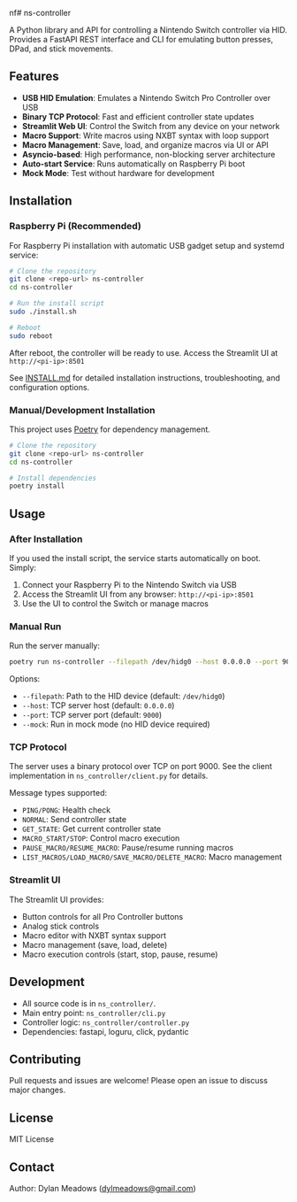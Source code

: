 nf# ns-controller

A Python library and API for controlling a Nintendo Switch controller via HID. Provides a FastAPI REST interface and CLI for emulating button presses, DPad, and stick movements.

## Features

- **USB HID Emulation**: Emulates a Nintendo Switch Pro Controller over USB
- **Binary TCP Protocol**: Fast and efficient controller state updates
- **Streamlit Web UI**: Control the Switch from any device on your network
- **Macro Support**: Write macros using NXBT syntax with loop support
- **Macro Management**: Save, load, and organize macros via UI or API
- **Asyncio-based**: High performance, non-blocking server architecture
- **Auto-start Service**: Runs automatically on Raspberry Pi boot
- **Mock Mode**: Test without hardware for development

## Installation

### Raspberry Pi (Recommended)

For Raspberry Pi installation with automatic USB gadget setup and systemd service:

```bash
# Clone the repository
git clone <repo-url> ns-controller
cd ns-controller

# Run the install script
sudo ./install.sh

# Reboot
sudo reboot
```

After reboot, the controller will be ready to use. Access the Streamlit UI at `http://<pi-ip>:8501`

See [INSTALL.md](INSTALL.md) for detailed installation instructions, troubleshooting, and configuration options.

### Manual/Development Installation

This project uses [Poetry](https://python-poetry.org/) for dependency management.

```bash
# Clone the repository
git clone <repo-url> ns-controller
cd ns-controller

# Install dependencies
poetry install
```

## Usage

### After Installation

If you used the install script, the service starts automatically on boot. Simply:

1. Connect your Raspberry Pi to the Nintendo Switch via USB
2. Access the Streamlit UI from any browser: `http://<pi-ip>:8501`
3. Use the UI to control the Switch or manage macros

### Manual Run

Run the server manually:

```bash
poetry run ns-controller --filepath /dev/hidg0 --host 0.0.0.0 --port 9000
```

Options:
- `--filepath`: Path to the HID device (default: `/dev/hidg0`)
- `--host`: TCP server host (default: `0.0.0.0`)
- `--port`: TCP server port (default: `9000`)
- `--mock`: Run in mock mode (no HID device required)

### TCP Protocol

The server uses a binary protocol over TCP on port 9000. See the client implementation in `ns_controller/client.py` for details.

Message types supported:
- `PING/PONG`: Health check
- `NORMAL`: Send controller state
- `GET_STATE`: Get current controller state
- `MACRO_START/STOP`: Control macro execution
- `PAUSE_MACRO/RESUME_MACRO`: Pause/resume running macros
- `LIST_MACROS/LOAD_MACRO/SAVE_MACRO/DELETE_MACRO`: Macro management

### Streamlit UI

The Streamlit UI provides:
- Button controls for all Pro Controller buttons
- Analog stick controls
- Macro editor with NXBT syntax support
- Macro management (save, load, delete)
- Macro execution controls (start, stop, pause, resume)

## Development

- All source code is in `ns_controller/`.
- Main entry point: `ns_controller/cli.py`
- Controller logic: `ns_controller/controller.py`
- Dependencies: fastapi, loguru, click, pydantic

## Contributing

Pull requests and issues are welcome! Please open an issue to discuss major changes.

## License

MIT License

## Contact

Author: Dylan Meadows (<dylmeadows@gmail.com>)

